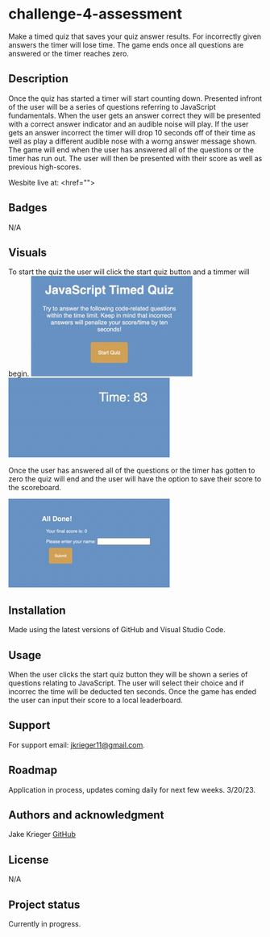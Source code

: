 # challenge-4-assessment
Make a timed quiz that saves your quiz answer results. For incorrectly given answers the timer will lose time. The game ends once all questions are answered or the timer reaches zero.

## Description
Once the quiz has started a timer will start counting down. Presented infront of the user will be a series of questions referring to JavaScript fundamentals. When the user gets an answer correct they will be presented with a correct answer indicator and an audible noise will play. If the user gets an answer incorrect the timer will drop 10 seconds off of their time as well as play a different audible nose with a worng answer message shown. The game will end when the user has answered all of the questions or the timer has run out. The user will then be presented with their score as well as previous high-scores.

Wesbite live at: <href="">

## Badges
N/A
## Visuals
To start the quiz the user will click the start quiz button and a timmer will begin. 
<img src="./assets/StartQuizImage Small.jpeg">
<img src="./assets/TimerImage.jpeg">

Once the user has answered all of the questions or the timer has gotten to zero the quiz will end and the user will have the option to save their score to the scoreboard.

<img src="./assets/EndQuizImage.jpeg">

## Installation
Made using the latest versions of GitHub and Visual Studio Code.

## Usage
When the user clicks the start quiz button they will be shown a series of questions relating to JavaScript. The user will select their choice and if incorrec the time will be deducted ten seconds. Once the game has ended the user can input their score to a local leaderboard.

## Support
For support email: jkrieger11@gmail.com.

## Roadmap
Application in process, updates coming daily for next few weeks. 3/20/23.


## Authors and acknowledgment
Jake Krieger
[GitHub](https://github.com/jkrieger6?tab=repositories "GitHub Home")
## License
N/A

## Project status
Currently in progress.
